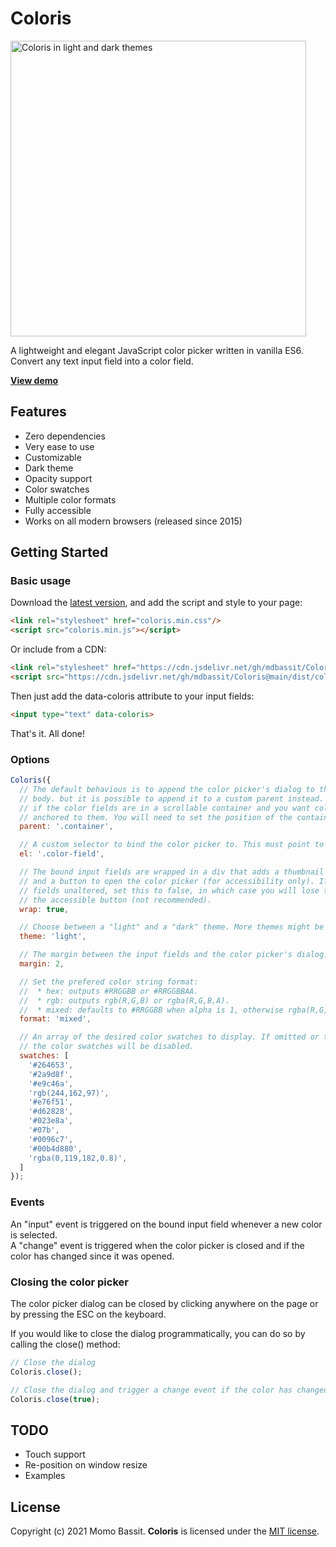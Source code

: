 
# Coloris

<img src="https://raw.githubusercontent.com/mdbassit/Coloris/gh-pages/images/coloris-light-dark.png" alt="Coloris in light and dark themes" width="473"/>

A lightweight and elegant JavaScript color picker written in vanilla ES6.  
Convert any text input field into a color field.

[**View demo**](https://mdbassit.github.io/Coloris/examples.html)

## Features

* Zero dependencies
* Very ease to use
* Customizable
* Dark theme
* Opacity support
* Color swatches
* Multiple color formats
* Fully accessible
* Works on all modern browsers (released since 2015)

## Getting Started

### Basic usage

Download the [latest version](https://github.com/mdbassit/Coloris/releases/latest), and add the script and style to your page:
```html
<link rel="stylesheet" href="coloris.min.css"/>
<script src="coloris.min.js"></script>
```

Or include from a CDN:
```html
<link rel="stylesheet" href="https://cdn.jsdelivr.net/gh/mdbassit/Coloris@main/dist/coloris.min.css"/>
<script src="https://cdn.jsdelivr.net/gh/mdbassit/Coloris@main/dist/coloris.min.js"></script>
```

Then just add the data-coloris attribute to your input fields:
```html
<input type="text" data-coloris>
```

That's it. All done!

### Options

```js
Coloris({
  // The default behavious is to append the color picker's dialog to the end of the document's
  // body. but it is possible to append it to a custom parent instead. This is especially useful
  // if the color fields are in a scrollable container and you want color picker' dialog to stay
  // anchored to them. You will need to set the position of the container to relative or absolute.
  parent: '.container',

  // A custom selector to bind the color picker to. This must point to input fields.
  el: '.color-field',

  // The bound input fields are wrapped in a div that adds a thumbnail showing the current color
  // and a button to open the color picker (for accessibility only). If you wish to keep your 
  // fields unaltered, set this to false, in which case you will lose the color thumbnail and 
  // the accessible button (not recommended).
  wrap: true,

  // Choose between a "light" and a "dark" theme. More themes might be added in the future.
  theme: 'light',

  // The margin between the input fields and the color picker's dialog.
  margin: 2,

  // Set the prefered color string format:
  //  * hex: outputs #RRGGBB or #RRGGBBAA.
  //  * rgb: outputs rgb(R,G,B) or rgba(R,G,B,A).
  //  * mixed: defaults to #RRGGBB when alpha is 1, otherwise rgba(R,G,B,A).
  format: 'mixed',

  // An array of the desired color swatches to display. If omitted or the array is empty,
  // the color swatches will be disabled.
  swatches: [
    '#264653',
    '#2a9d8f',
    '#e9c46a',
    'rgb(244,162,97)',
    '#e76f51',
    '#d62828',
    '#023e8a',
    '#07b',
    '#0096c7',
    '#00b4d880',
    'rgba(0,119,182,0.8)',
  ]
});
```

### Events

An "input" event is triggered on the bound input field whenever a new color is selected.  
A "change" event is triggered when the color picker is closed and if the color has changed since it was opened.

### Closing the color picker

The color picker dialog can be closed by clicking anywhere on the page or by pressing the ESC on the keyboard.

If you would like to close the dialog programmatically, you can do so by calling the close() method:
```js
// Close the dialog
Coloris.close();

// Close the dialog and trigger a change event if the color has changed
Coloris.close(true);
```

## TODO

* Touch support
* Re-position on window resize
* Examples

## License

Copyright (c) 2021 Momo Bassit.
**Coloris** is licensed under the [MIT license](https://github.com/mdbassit/Coloris/blob/main/LICENSE).
